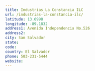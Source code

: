 ```yaml
---
title: Industrias La Constancia ILC
url: /industrias-la-constancia-ilc/
latitude: 13.6998
longitude: -89.1832
address1: Avenida Independencia No.526
address2: 
city: San Salvador
state: 
code: 
country: El Salvador
phone: 503-231-5444
website: 
---
```


